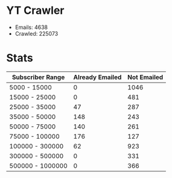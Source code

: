 # YT Crawler
- Emails: 4638
- Crawled: 225073

# Stats
| Subscriber Range  | Already Emailed | Not Emailed |
|-------|-------|-------|
| 5000 - 15000 | 0 | 1046 |
| 15000 - 25000 | 0 | 481 |
| 25000 - 35000 | 47 | 287 |
| 35000 - 50000 | 148 | 243 |
| 50000 - 75000 | 140 | 261 |
| 75000 - 100000 | 176 | 127 |
| 100000 - 300000 | 62 | 923 |
| 300000 - 500000 | 0 | 331 |
| 500000 - 1000000 | 0 | 366 |
